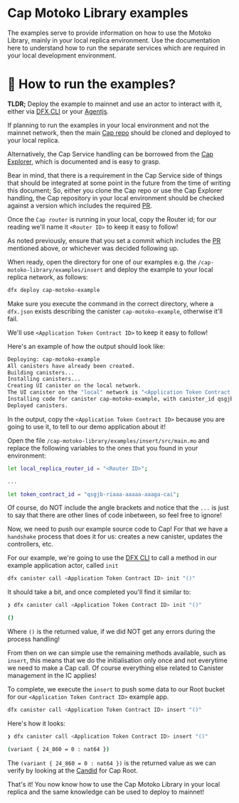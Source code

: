 # Cap Motoko Library examples

The examples serve to provide information on how to use the Motoko Library, mainly in your local replica environment. Use the documentation here to understand how to run the separate services which are required in your local development environment.

# 🤔 How to run the examples?

**TLDR;** Deploy the example to mainnet and use an actor to interact with it, either via [DFX CLI](https://sdk.dfinity.org/docs/developers-guide/cli-reference.html) or your [Agentjs](https://github.com/dfinity/agent-js).

If planning to run the examples in your local environment and not the mainnet network, then the main [Cap repo](https://github.com/Psychedelic/cap) should be cloned and deployed to your local replica.

Alternatively, the Cap Service handling can be borrowed from the [Cap Explorer](https://github.com/Psychedelic/cap-explorer), which is documented and is easy to grasp.

Bear in mind, that there is a requirement in the Cap Service side of things that should be integrated at some point in the future from the time of writing this document; So, either you clone the Cap repo or use the Cap Explorer handling, the Cap repository in your local environment should be checked against a version which includes the required [PR](https://github.com/Psychedelic/cap/pull/19).

Once the `Cap router` is running in your local, copy the Router id; for our reading we'll name it `<Router ID>` to keep it easy to follow!

As noted previously, ensure that you set a commit which includes the [PR](https://github.com/Psychedelic/cap/pull/19) mentioned above, or whichever was decided following up.

When ready, open the directory for one of our examples e.g. the `/cap-motoko-library/examples/insert` and deploy the example to your local replica network, as follows:

```sh
dfx deploy cap-motoko-example
```

Make sure you execute the command in the correct directory, where a `dfx.json` exists describing the canister `cap-motoko-example`, otherwise it'll fail.

We'll use `<Application Token Contract ID>` to keep it easy to follow!

Here's an example of how the output should look like:

```sh
Deploying: cap-motoko-example
All canisters have already been created.
Building canisters...
Installing canisters...
Creating UI canister on the local network.
The UI canister on the "local" network is "<Application Token Contract ID>"
Installing code for canister cap-motoko-example, with canister_id qsgjb-riaaa-aaaaa-aaaga-cai
Deployed canisters.
```

In the output, copy the `<Application Token Contract ID>` because you are going to use it, to tell to our demo application about it!

Open the file  `/cap-motoko-library/examples/insert/src/main.mo` and replace the following variables to the ones that you found in your environment:

```sh
let local_replica_router_id = "<Router ID>";

...

let token_contract_id = "qsgjb-riaaa-aaaaa-aaaga-cai";
```

Of course, do NOT include the angle brackets and notice that the `...` is just to say that there are other lines of code inbetween, so feel free to ignore!

Now, we need to push our example source code to Cap! For that we have a `handshake` process that does it for us: creates a new canister, updates the controllers, etc.

For our example, we're going to use the [DFX CLI]() to call a method in our example application actor, called `init`

```sh
dfx canister call <Application Token Contract ID> init "()"
```

It should take a bit, and once completed you'll find it similar to:

```sh
❯ dfx canister call <Application Token Contract ID> init "()"

()
```

Where `()` is the returned value, if we did NOT get any errors during the process handling!

From then on we can simple use the remaining methods available, such as `insert`, this means that we do the initialisation only once and not everytime we need to make a Cap call. Of course everything else related to Canister management in the IC applies!

To complete, we execute the `insert` to push some data to our Root bucket for our `<Application Token Contract ID>` example app.

```sh
dfx canister call <Application Token Contract ID> insert "()"
```

Here's how it looks:

```sh
❯ dfx canister call <Application Token Contract ID> insert "()"

(variant { 24_860 = 0 : nat64 })
```

The `(variant { 24_860 = 0 : nat64 })` is the returned value as we can verify by looking at the [Candid](https://github.com/Psychedelic/cap/blob/main/candid/root.did#L57) for Cap Root.

That's it! You now know how to use the Cap Motoko Library in your local replica and the same knowledge can be used to deploy to mainnet!